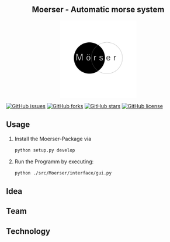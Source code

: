 <div align="center">
<h2>Moerser - Automatic morse system
</h2>

<img src="./src/Moerser/assets/logo_large.png" alt="Logo" width="210" align="center"/>
<br>
</div>


[![GitHub issues](https://img.shields.io/github/issues/BennerLukas/Moerser)](https://github.com/BennerLukas/Moerser/issues)
[![GitHub forks](https://img.shields.io/github/forks/BennerLukas/Moerser)](https://github.com/BennerLukas/Moerser/network)
[![GitHub stars](https://img.shields.io/github/stars/BennerLukas/Moerser)](https://github.com/BennerLukas/Moerser/stargazers)
[![GitHub license](https://img.shields.io/github/license/BennerLukas/Moerser)](https://github.com/BennerLukas/Moerser/blob/main/LICENSE)


## Usage
1. Install the Moerser-Package via 
    ```bash
    python setup.py develop
    ```
2. Run the Programm by executing:
    ```bash
    python ./src/Moerser/interface/gui.py
    ```
## Idea

## Team

## Technology
